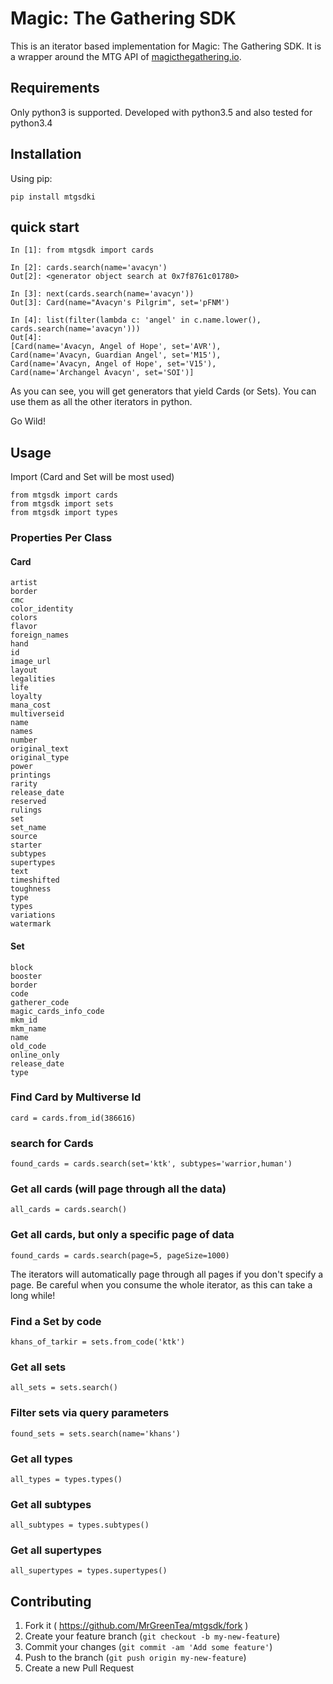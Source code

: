 # Magic: The Gathering SDK

This is an iterator based implementation for Magic: The Gathering SDK. It is a wrapper around the MTG API of [magicthegathering.io](http://magicthegathering.io/).


## Requirements
Only python3 is supported. Developed with python3.5 and also tested for python3.4

## Installation

Using pip:

    pip install mtgsdki

## quick start

    In [1]: from mtgsdk import cards
    
    In [2]: cards.search(name='avacyn')
    Out[2]: <generator object search at 0x7f8761c01780>
    
    In [3]: next(cards.search(name='avacyn'))
    Out[3]: Card(name="Avacyn's Pilgrim", set='pFNM')

    In [4]: list(filter(lambda c: 'angel' in c.name.lower(), cards.search(name='avacyn')))
    Out[4]: 
    [Card(name='Avacyn, Angel of Hope', set='AVR'),
    Card(name='Avacyn, Guardian Angel', set='M15'),
    Card(name='Avacyn, Angel of Hope', set='V15'),
    Card(name='Archangel Avacyn', set='SOI')]

As you can see, you will get generators that yield Cards (or Sets). You can use them as all the other iterators in python.

Go Wild!

## Usage

Import (Card and Set will be most used)

    from mtgsdk import cards
    from mtgsdk import sets
    from mtgsdk import types
    
### Properties Per Class

#### Card

    artist
    border
    cmc
    color_identity
    colors
    flavor
    foreign_names
    hand
    id
    image_url
    layout
    legalities
    life
    loyalty
    mana_cost
    multiverseid
    name
    names
    number
    original_text
    original_type
    power
    printings
    rarity
    release_date
    reserved
    rulings
    set
    set_name
    source
    starter
    subtypes
    supertypes
    text
    timeshifted
    toughness
    type
    types
    variations
    watermark


#### Set

    block
    booster
    border
    code
    gatherer_code
    magic_cards_info_code
    mkm_id
    mkm_name
    name
    old_code
    online_only
    release_date
    type
    
### Find Card by Multiverse Id

    card = cards.from_id(386616)
    
### search for Cards

    found_cards = cards.search(set='ktk', subtypes='warrior,human')
    
### Get all cards (will page through all the data)

    all_cards = cards.search()
    
### Get all cards, but only a specific page of data

    found_cards = cards.search(page=5, pageSize=1000)
The iterators will automatically page through all pages if you don't specify a page. Be careful when you consume the whole iterator, as this can take a long while!
    
### Find a Set by code

    khans_of_tarkir = sets.from_code('ktk')
    
### Get all sets

    all_sets = sets.search()
    
### Filter sets via query parameters

    found_sets = sets.search(name='khans')
    
### Get all types

    all_types = types.types()
    
### Get all subtypes

    all_subtypes = types.subtypes()
    
### Get all supertypes

    all_supertypes = types.supertypes()
    
## Contributing

1. Fork it ( https://github.com/MrGreenTea/mtgsdk/fork )
2. Create your feature branch (`git checkout -b my-new-feature`)
3. Commit your changes (`git commit -am 'Add some feature'`)
4. Push to the branch (`git push origin my-new-feature`)
5. Create a new Pull Request
